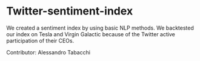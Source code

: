 # Twitter-sentiment-index
We created a sentiment index by using basic NLP methods. We backtested our index on Tesla and Virgin Galactic because of the Twitter active participation of their CEOs.

Contributor: Alessandro Tabacchi
